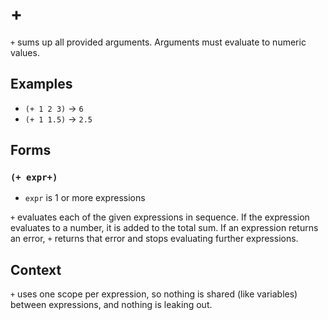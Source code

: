 # +

`+` sums up all provided arguments. Arguments must evaluate to numeric values.

## Examples

* `(+ 1 2 3)` -> `6`
* `(+ 1 1.5)` -> `2.5`

## Forms

### `(+ expr+)`

* `expr` is 1 or more expressions

`+` evaluates each of the given expressions in sequence. If the expression
evaluates to a number, it is added to the total sum. If an expression returns
an error, `+` returns that error and stops evaluating further expressions.

## Context

`+` uses one scope per expression, so nothing is shared (like variables) between
expressions, and nothing is leaking out.
